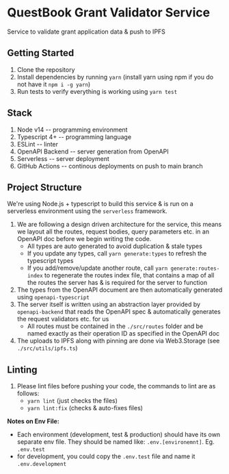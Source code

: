 # QuestBook Grant Validator Service

Service to validate grant application data &amp; push to IPFS

## Getting Started

1. Clone the repository
2. Install dependencies by running `yarn` (install yarn using npm if you do not have it `npm i -g yarn`)
3. Run tests to verify everything is working using `yarn test`

## Stack

1. Node v14 -- programming environment
2. Typescript 4+ -- programming language
3. ESLint -- linter
4. OpenAPI Backend -- server generation from OpenAPI
5. Serverless -- server deployment
6. GitHub Actions -- continous deployments on push to main branch

## Project Structure

We're using Node.js + typescript to build this service & is run on a serverless environment using the `serverless` framework.

1. We are following a design driven architecture for the service, this means we layout all the routes, request bodies, query parameters etc. in an OpenAPI doc before we begin writing the code.
	- All types are auto generated to avoid duplication & stale types
	- If you update any types, call `yarn generate:types` to refresh the typescript types
	- If you add/remove/update another route, call `yarn generate:routes-index` to regenerate the routes index file, that contains a map of all the routes the server has & is required for the server to function
2. The types from the OpenAPI document are then automatically generated using `openapi-typescript`
3. The server itself is written using an abstraction layer provided by `openapi-backend` that reads the OpenAPI spec & automatically generates the request validators etc. for us
	- All routes must be contained in the `./src/routes` folder and be named exactly as their operation ID as specified in the OpenAPI doc
4. The uploads to IPFS along with pinning are done via Web3.Storage (see `./src/utils/ipfs.ts`)

## Linting

1. Please lint files before pushing your code, the commands to lint are as follows:
	- `yarn lint` (just checks the files)
	- `yarn lint:fix` (checks & auto-fixes files)

**Notes on Env File:**
- Each environment (development, test & production) should have its own separate env file. They should be named like: `.env.[environemnt]`. Eg. `.env.test`
- for development, you could copy the `.env.test` file and name it `.env.development`